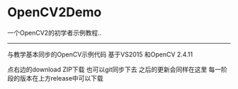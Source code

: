 # OpenCV2Demo
一个OpenCV2的初学者示例教程..

<hr>

与教学基本同步的OpenCV示例代码
基于VS2015 和OpenCV 2.4.11

点右边的download ZIP下载
也可以git同步下去
之后的更新会同样在这里
每一阶段的版本在上方release中可以下载
